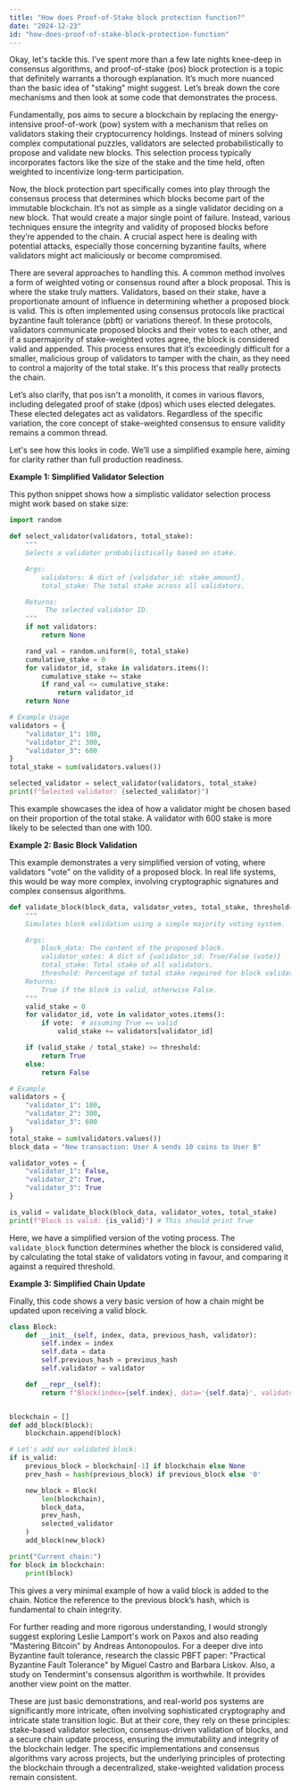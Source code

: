 ```yaml
---
title: "How does Proof-of-Stake block protection function?"
date: "2024-12-23"
id: "how-does-proof-of-stake-block-protection-function"
---
```


Okay, let's tackle this. I’ve spent more than a few late nights knee-deep in consensus algorithms, and proof-of-stake (pos) block protection is a topic that definitely warrants a thorough explanation. It’s much more nuanced than the basic idea of "staking" might suggest. Let’s break down the core mechanisms and then look at some code that demonstrates the process.

Fundamentally, pos aims to secure a blockchain by replacing the energy-intensive proof-of-work (pow) system with a mechanism that relies on validators staking their cryptocurrency holdings. Instead of miners solving complex computational puzzles, validators are selected probabilistically to propose and validate new blocks. This selection process typically incorporates factors like the size of the stake and the time held, often weighted to incentivize long-term participation.

Now, the block protection part specifically comes into play through the consensus process that determines which blocks become part of the immutable blockchain. It’s not as simple as a single validator deciding on a new block. That would create a major single point of failure. Instead, various techniques ensure the integrity and validity of proposed blocks before they’re appended to the chain. A crucial aspect here is dealing with potential attacks, especially those concerning byzantine faults, where validators might act maliciously or become compromised.

There are several approaches to handling this. A common method involves a form of weighted voting or consensus round after a block proposal. This is where the stake truly matters. Validators, based on their stake, have a proportionate amount of influence in determining whether a proposed block is valid. This is often implemented using consensus protocols like practical byzantine fault tolerance (pbft) or variations thereof. In these protocols, validators communicate proposed blocks and their votes to each other, and if a supermajority of stake-weighted votes agree, the block is considered valid and appended. This process ensures that it’s exceedingly difficult for a smaller, malicious group of validators to tamper with the chain, as they need to control a majority of the total stake. It's this process that really protects the chain.

Let’s also clarify, that pos isn't a monolith, it comes in various flavors, including delegated proof of stake (dpos) which uses elected delegates. These elected delegates act as validators. Regardless of the specific variation, the core concept of stake-weighted consensus to ensure validity remains a common thread.

Let's see how this looks in code. We’ll use a simplified example here, aiming for clarity rather than full production readiness.

**Example 1: Simplified Validator Selection**

This python snippet shows how a simplistic validator selection process might work based on stake size:

```python
import random

def select_validator(validators, total_stake):
    """
    Selects a validator probabilistically based on stake.

    Args:
        validators: A dict of {validator_id: stake_amount}.
        total_stake: The total stake across all validators.

    Returns:
         The selected validator ID.
    """
    if not validators:
        return None

    rand_val = random.uniform(0, total_stake)
    cumulative_stake = 0
    for validator_id, stake in validators.items():
        cumulative_stake += stake
        if rand_val <= cumulative_stake:
            return validator_id
    return None

# Example Usage
validators = {
    "validator_1": 100,
    "validator_2": 300,
    "validator_3": 600
}
total_stake = sum(validators.values())

selected_validator = select_validator(validators, total_stake)
print(f"Selected validator: {selected_validator}")
```

This example showcases the idea of how a validator might be chosen based on their proportion of the total stake. A validator with 600 stake is more likely to be selected than one with 100.

**Example 2: Basic Block Validation**

This example demonstrates a very simplified version of voting, where validators "vote" on the validity of a proposed block. In real life systems, this would be way more complex, involving cryptographic signatures and complex consensus algorithms.

```python
def validate_block(block_data, validator_votes, total_stake, threshold=0.66):
    """
    Simulates block validation using a simple majority voting system.

    Args:
        block_data: The content of the proposed block.
        validator_votes: A dict of {validator_id: True/False (vote)}
        total_stake: Total stake of all validators.
        threshold: Percentage of total stake required for block validation.
    Returns:
        True if the block is valid, otherwise False.
    """
    valid_stake = 0
    for validator_id, vote in validator_votes.items():
        if vote:  # assuming True == valid
            valid_stake += validators[validator_id]

    if (valid_stake / total_stake) >= threshold:
        return True
    else:
        return False

# Example
validators = {
    "validator_1": 100,
    "validator_2": 300,
    "validator_3": 600
}
total_stake = sum(validators.values())
block_data = "New transaction: User A sends 10 coins to User B"

validator_votes = {
    "validator_1": False,
    "validator_2": True,
    "validator_3": True
}

is_valid = validate_block(block_data, validator_votes, total_stake)
print(f"Block is valid: {is_valid}") # This should print True
```

Here, we have a simplified version of the voting process. The `validate_block` function determines whether the block is considered valid, by calculating the total stake of validators voting in favour, and comparing it against a required threshold.

**Example 3: Simplified Chain Update**

Finally, this code shows a very basic version of how a chain might be updated upon receiving a valid block.

```python
class Block:
    def __init__(self, index, data, previous_hash, validator):
        self.index = index
        self.data = data
        self.previous_hash = previous_hash
        self.validator = validator

    def __repr__(self):
        return f"Block(index={self.index}, data='{self.data}', validator='{self.validator}')"


blockchain = []
def add_block(block):
    blockchain.append(block)

# Let's add our validated block:
if is_valid:
    previous_block = blockchain[-1] if blockchain else None
    prev_hash = hash(previous_block) if previous_block else '0'

    new_block = Block(
        len(blockchain),
        block_data,
        prev_hash,
        selected_validator
    )
    add_block(new_block)

print("Current chain:")
for block in blockchain:
    print(block)
```

This gives a very minimal example of how a valid block is added to the chain. Notice the reference to the previous block’s hash, which is fundamental to chain integrity.

For further reading and more rigorous understanding, I would strongly suggest exploring Leslie Lamport's work on Paxos and also reading “Mastering Bitcoin” by Andreas Antonopoulos. For a deeper dive into Byzantine fault tolerance, research the classic PBFT paper: "Practical Byzantine Fault Tolerance" by Miguel Castro and Barbara Liskov. Also, a study on Tendermint's consensus algorithm is worthwhile. It provides another view point on the matter.

These are just basic demonstrations, and real-world pos systems are significantly more intricate, often involving sophisticated cryptography and intricate state transition logic. But at their core, they rely on these principles: stake-based validator selection, consensus-driven validation of blocks, and a secure chain update process, ensuring the immutability and integrity of the blockchain ledger. The specific implementations and consensus algorithms vary across projects, but the underlying principles of protecting the blockchain through a decentralized, stake-weighted validation process remain consistent.
